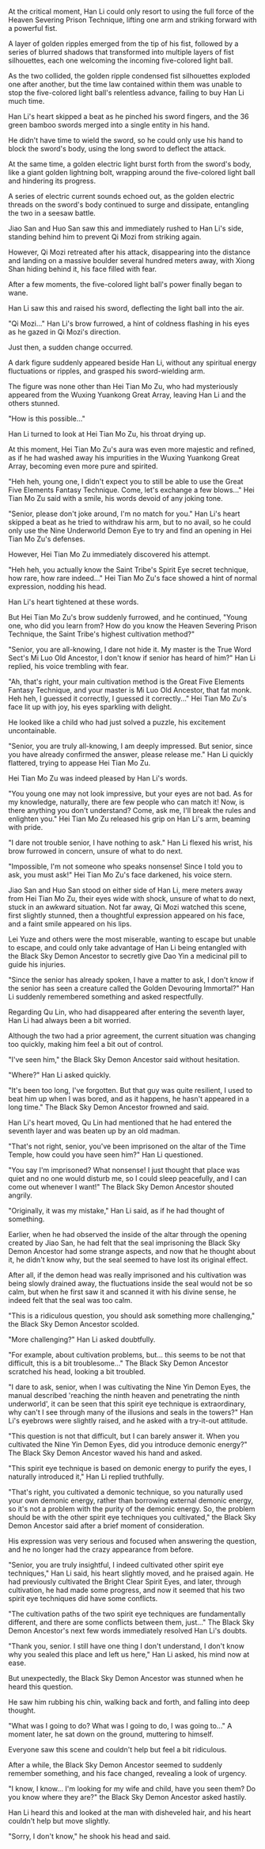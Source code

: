At the critical moment, Han Li could only resort to using the full force of the Heaven Severing Prison Technique, lifting one arm and striking forward with a powerful fist.

A layer of golden ripples emerged from the tip of his fist, followed by a series of blurred shadows that transformed into multiple layers of fist silhouettes, each one welcoming the incoming five-colored light ball.

As the two collided, the golden ripple condensed fist silhouettes exploded one after another, but the time law contained within them was unable to stop the five-colored light ball's relentless advance, failing to buy Han Li much time.

Han Li's heart skipped a beat as he pinched his sword fingers, and the 36 green bamboo swords merged into a single entity in his hand.

He didn't have time to wield the sword, so he could only use his hand to block the sword's body, using the long sword to deflect the attack.

At the same time, a golden electric light burst forth from the sword's body, like a giant golden lightning bolt, wrapping around the five-colored light ball and hindering its progress.

A series of electric current sounds echoed out, as the golden electric threads on the sword's body continued to surge and dissipate, entangling the two in a seesaw battle.

Jiao San and Huo San saw this and immediately rushed to Han Li's side, standing behind him to prevent Qi Mozi from striking again.

However, Qi Mozi retreated after his attack, disappearing into the distance and landing on a massive boulder several hundred meters away, with Xiong Shan hiding behind it, his face filled with fear.

After a few moments, the five-colored light ball's power finally began to wane.

Han Li saw this and raised his sword, deflecting the light ball into the air.

"Qi Mozi..." Han Li's brow furrowed, a hint of coldness flashing in his eyes as he gazed in Qi Mozi's direction.

Just then, a sudden change occurred.

A dark figure suddenly appeared beside Han Li, without any spiritual energy fluctuations or ripples, and grasped his sword-wielding arm.

The figure was none other than Hei Tian Mo Zu, who had mysteriously appeared from the Wuxing Yuankong Great Array, leaving Han Li and the others stunned.

"How is this possible..."

Han Li turned to look at Hei Tian Mo Zu, his throat drying up.

At this moment, Hei Tian Mo Zu's aura was even more majestic and refined, as if he had washed away his impurities in the Wuxing Yuankong Great Array, becoming even more pure and spirited.

"Heh heh, young one, I didn't expect you to still be able to use the Great Five Elements Fantasy Technique. Come, let's exchange a few blows..." Hei Tian Mo Zu said with a smile, his words devoid of any joking tone.

"Senior, please don't joke around, I'm no match for you." Han Li's heart skipped a beat as he tried to withdraw his arm, but to no avail, so he could only use the Nine Underworld Demon Eye to try and find an opening in Hei Tian Mo Zu's defenses.

However, Hei Tian Mo Zu immediately discovered his attempt.

"Heh heh, you actually know the Saint Tribe's Spirit Eye secret technique, how rare, how rare indeed..." Hei Tian Mo Zu's face showed a hint of normal expression, nodding his head.

Han Li's heart tightened at these words.

But Hei Tian Mo Zu's brow suddenly furrowed, and he continued, "Young one, who did you learn from? How do you know the Heaven Severing Prison Technique, the Saint Tribe's highest cultivation method?"

"Senior, you are all-knowing, I dare not hide it. My master is the True Word Sect's Mi Luo Old Ancestor, I don't know if senior has heard of him?" Han Li replied, his voice trembling with fear.

"Ah, that's right, your main cultivation method is the Great Five Elements Fantasy Technique, and your master is Mi Luo Old Ancestor, that fat monk. Heh heh, I guessed it correctly, I guessed it correctly..." Hei Tian Mo Zu's face lit up with joy, his eyes sparkling with delight.

He looked like a child who had just solved a puzzle, his excitement uncontainable.

"Senior, you are truly all-knowing, I am deeply impressed. But senior, since you have already confirmed the answer, please release me." Han Li quickly flattered, trying to appease Hei Tian Mo Zu.

Hei Tian Mo Zu was indeed pleased by Han Li's words.

"You young one may not look impressive, but your eyes are not bad. As for my knowledge, naturally, there are few people who can match it! Now, is there anything you don't understand? Come, ask me, I'll break the rules and enlighten you." Hei Tian Mo Zu released his grip on Han Li's arm, beaming with pride.

"I dare not trouble senior, I have nothing to ask." Han Li flexed his wrist, his brow furrowed in concern, unsure of what to do next.

"Impossible, I'm not someone who speaks nonsense! Since I told you to ask, you must ask!" Hei Tian Mo Zu's face darkened, his voice stern.

Jiao San and Huo San stood on either side of Han Li, mere meters away from Hei Tian Mo Zu, their eyes wide with shock, unsure of what to do next, stuck in an awkward situation.
Not far away, Qi Mozi watched this scene, first slightly stunned, then a thoughtful expression appeared on his face, and a faint smile appeared on his lips.

Lei Yuze and others were the most miserable, wanting to escape but unable to escape, and could only take advantage of Han Li being entangled with the Black Sky Demon Ancestor to secretly give Dao Yin a medicinal pill to guide his injuries.

"Since the senior has already spoken, I have a matter to ask, I don't know if the senior has seen a creature called the Golden Devouring Immortal?" Han Li suddenly remembered something and asked respectfully.

Regarding Qu Lin, who had disappeared after entering the seventh layer, Han Li had always been a bit worried.

Although the two had a prior agreement, the current situation was changing too quickly, making him feel a bit out of control.

"I've seen him," the Black Sky Demon Ancestor said without hesitation.

"Where?" Han Li asked quickly.

"It's been too long, I've forgotten. But that guy was quite resilient, I used to beat him up when I was bored, and as it happens, he hasn't appeared in a long time." The Black Sky Demon Ancestor frowned and said.

Han Li's heart moved, Qu Lin had mentioned that he had entered the seventh layer and was beaten up by an old madman.

"That's not right, senior, you've been imprisoned on the altar of the Time Temple, how could you have seen him?" Han Li questioned.

"You say I'm imprisoned? What nonsense! I just thought that place was quiet and no one would disturb me, so I could sleep peacefully, and I can come out whenever I want!" The Black Sky Demon Ancestor shouted angrily.

"Originally, it was my mistake," Han Li said, as if he had thought of something.

Earlier, when he had observed the inside of the altar through the opening created by Jiao San, he had felt that the seal imprisoning the Black Sky Demon Ancestor had some strange aspects, and now that he thought about it, he didn't know why, but the seal seemed to have lost its original effect.

After all, if the demon head was really imprisoned and his cultivation was being slowly drained away, the fluctuations inside the seal would not be so calm, but when he first saw it and scanned it with his divine sense, he indeed felt that the seal was too calm.

"This is a ridiculous question, you should ask something more challenging," the Black Sky Demon Ancestor scolded.

"More challenging?" Han Li asked doubtfully.

"For example, about cultivation problems, but... this seems to be not that difficult, this is a bit troublesome..." The Black Sky Demon Ancestor scratched his head, looking a bit troubled.

"I dare to ask, senior, when I was cultivating the Nine Yin Demon Eyes, the manual described 'reaching the ninth heaven and penetrating the ninth underworld', it can be seen that this spirit eye technique is extraordinary, why can't I see through many of the illusions and seals in the towers?" Han Li's eyebrows were slightly raised, and he asked with a try-it-out attitude.

"This question is not that difficult, but I can barely answer it. When you cultivated the Nine Yin Demon Eyes, did you introduce demonic energy?" The Black Sky Demon Ancestor waved his hand and asked.

"This spirit eye technique is based on demonic energy to purify the eyes, I naturally introduced it," Han Li replied truthfully.

"That's right, you cultivated a demonic technique, so you naturally used your own demonic energy, rather than borrowing external demonic energy, so it's not a problem with the purity of the demonic energy. So, the problem should be with the other spirit eye techniques you cultivated," the Black Sky Demon Ancestor said after a brief moment of consideration.

His expression was very serious and focused when answering the question, and he no longer had the crazy appearance from before.

"Senior, you are truly insightful, I indeed cultivated other spirit eye techniques," Han Li said, his heart slightly moved, and he praised again. He had previously cultivated the Bright Clear Spirit Eyes, and later, through cultivation, he had made some progress, and now it seemed that his two spirit eye techniques did have some conflicts.

"The cultivation paths of the two spirit eye techniques are fundamentally different, and there are some conflicts between them, just..." The Black Sky Demon Ancestor's next few words immediately resolved Han Li's doubts.

"Thank you, senior. I still have one thing I don't understand, I don't know why you sealed this place and left us here," Han Li asked, his mind now at ease.

But unexpectedly, the Black Sky Demon Ancestor was stunned when he heard this question.

He saw him rubbing his chin, walking back and forth, and falling into deep thought.

"What was I going to do? What was I going to do, I was going to..." A moment later, he sat down on the ground, muttering to himself.

Everyone saw this scene and couldn't help but feel a bit ridiculous.

After a while, the Black Sky Demon Ancestor seemed to suddenly remember something, and his face changed, revealing a look of urgency.

"I know, I know... I'm looking for my wife and child, have you seen them? Do you know where they are?" the Black Sky Demon Ancestor asked hastily.

Han Li heard this and looked at the man with disheveled hair, and his heart couldn't help but move slightly.

"Sorry, I don't know," he shook his head and said.
